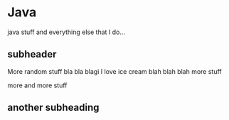 # Java
java stuff and everything else that I do...
## subheader

More random stuff bla bla blagi
I love ice cream blah blah blah
more stuff

more and more stuff

## another subheading
